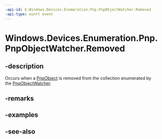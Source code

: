 ```yaml
---
-api-id: E:Windows.Devices.Enumeration.Pnp.PnpObjectWatcher.Removed
-api-type: winrt event
---
```


<!-- Event syntax
public event Windows.Foundation.TypedEventHandler Removed<Windows.Devices.Enumeration.Pnp.PnpObjectWatcher,  Windows.Devices.Enumeration.Pnp.PnpObjectUpdate>
-->

# Windows.Devices.Enumeration.Pnp.PnpObjectWatcher.Removed

## -description
Occurs when a [PnpObject](pnpobject.md) is removed from the collection enumerated by the [PnpObjectWatcher](pnpobjectwatcher.md).

## -remarks

## -examples

## -see-also

